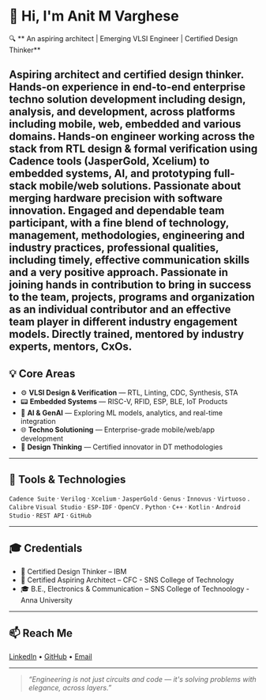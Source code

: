 # 👋 Hi, I'm Anit M Varghese

🔍 ** An aspiring architect | Emerging VLSI Engineer | Certified Design Thinker**

Aspiring architect and certified design thinker. Hands-on experience in end-to-end enterprise techno solution development including design, analysis, and development, across platforms including mobile, web, embedded and various domains.  Hands-on engineer working across the stack from RTL design & formal verification using Cadence tools (JasperGold, Xcelium) to embedded systems, AI, and prototyping full-stack mobile/web solutions. Passionate about merging hardware precision with software innovation.
Engaged and dependable team participant, with a fine blend of technology, management, methodologies, engineering and industry practices, professional qualities, including timely, effective communication skills and a very positive approach. Passionate in joining hands in contribution to bring in success to the team, projects, programs and organization as an individual contributor and an effective team player in different industry engagement models. Directly trained, mentored by industry experts, mentors, CxOs.
---

## 💡 Core Areas

- ⚙️ **VLSI Design & Verification** — RTL, Linting, CDC, Synthesis, STA
- 📟 **Embedded Systems** — RISC-V, RFID, ESP, BLE, IoT Products
- 🤖 **AI & GenAI** — Exploring ML models, analytics, and real-time integration
- 🌐 **Techno Solutioning** — Enterprise-grade mobile/web/app development
- 🎨 **Design Thinking** — Certified innovator in DT methodologies

---

## 🔧 Tools & Technologies

`Cadence Suite` · `Verilog` · `Xcelium` · `JasperGold` · `Genus` · `Innovus` · `Virtuoso` .   `Calibre`
`Visual Studio` · `ESP-IDF` · `OpenCV` . `Python` · `C++` · `Kotlin` · `Android Studio` · `REST API` · `GitHub` 

---

## 🎓 Credentials

- 🏅 Certified Design Thinker – IBM  
- 🏅 Certified Aspiring Architect – CFC - SNS College of Technology
- 🎓 B.E., Electronics & Communication – SNS College of Technoology - Anna University

---

## 📫 Reach Me

[LinkedIn](https://www.linkedin.com/in/anitmv/) • [GitHub](https://github.com/AnitVarghese) • [Email](mailto:anitvarghese2011@gmail.com)

---

> _“Engineering is not just circuits and code — it's solving problems with elegance, across layers.”_
